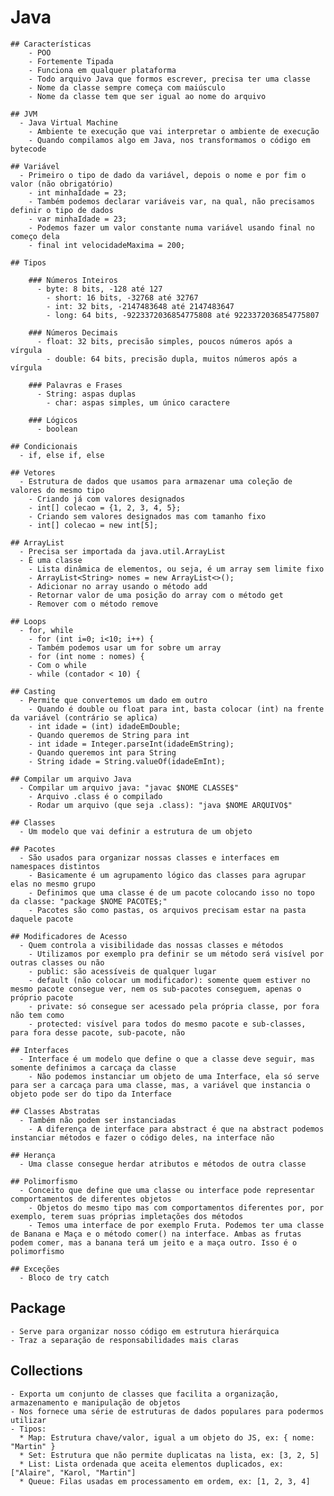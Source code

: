 # Java
  
	## Características
		- POO
		- Fortemente Tipada
		- Funciona em qualquer plataforma
		- Todo arquivo Java que formos escrever, precisa ter uma classe
		- Nome da classe sempre começa com maiúsculo
		- Nome da classe tem que ser igual ao nome do arquivo
		
	## JVM
	  - Java Virtual Machine
		- Ambiente te execução que vai interpretar o ambiente de execução
		- Quando compilamos algo em Java, nos transformamos o código em bytecode
		
	## Variável
	  - Primeiro o tipo de dado da variável, depois o nome e por fim o valor (não obrigatório)
		- int minhaIdade = 23;
		- Também podemos declarar variáveis var, na qual, não precisamos definir o tipo de dados
		- var minhaIdade = 23;
		- Podemos fazer um valor constante numa variável usando final no começo dela
		- final int velocidadeMaxima = 200;
		
	## Tipos
	
		### Números Inteiros
		  - byte: 8 bits, -128 até 127
			- short: 16 bits, -32768 até 32767
			- int: 32 bits, -2147483648 até 2147483647
			- long: 64 bits, -9223372036854775808 até 9223372036854775807
			
		### Números Decimais
		  - float: 32 bits, precisão simples, poucos números após a vírgula
			- double: 64 bits, precisão dupla, muitos números após a vírgula
			
		### Palavras e Frases
		  - String: aspas duplas
			- char: aspas simples, um único caractere
			
		### Lógicos
		  - boolean
			
	## Condicionais
	  - if, else if, else
		
	## Vetores
	  - Estrutura de dados que usamos para armazenar uma coleção de valores do mesmo tipo
		- Criando já com valores designados
		- int[] colecao = {1, 2, 3, 4, 5};
		- Criando sem valores designados mas com tamanho fixo
		- int[] colecao = new int[5];
		
	## ArrayList
	  - Precisa ser importada da java.util.ArrayList
	  - É uma classe
		- Lista dinâmica de elementos, ou seja, é um array sem limite fixo
		- ArrayList<String> nomes = new ArrayList<>();
		- Adicionar no array usando o método add
		- Retornar valor de uma posição do array com o método get
		- Remover com o método remove
		
	## Loops
	  - for, while
		- for (int i=0; i<10; i++) {
		- Também podemos usar um for sobre um array
		- for (int nome : nomes) { 
		- Com o while
		- while (contador < 10) {
		
	## Casting
	  - Permite que convertemos um dado em outro
		- Quando é double ou float para int, basta colocar (int) na frente da variável (contrário se aplica)
		- int idade = (int) idadeEmDouble;
		- Quando queremos de String para int
		- int idade = Integer.parseInt(idadeEmString);
		- Quando queremos int para String
		- String idade = String.valueOf(idadeEmInt);
		
	## Compilar um arquivo Java
	  - Compilar um arquivo java: "javac $NOME CLASSE$"
		- Arquivo .class é o compilado
		- Rodar um arquivo (que seja .class): "java $NOME ARQUIVO$"
		
	## Classes
	  - Um modelo que vai definir a estrutura de um objeto
		
	## Pacotes
	  - São usados para organizar nossas classes e interfaces em namespaces distintos
		- Basicamente é um agrupamento lógico das classes para agrupar elas no mesmo grupo
		- Definimos que uma classe é de um pacote colocando isso no topo da classe: "package $NOME PACOTE$;"
		- Pacotes são como pastas, os arquivos precisam estar na pasta daquele pacote
		
	## Modificadores de Acesso
	  - Quem controla a visibilidade das nossas classes e métodos
		- Utilizamos por exemplo pra definir se um método será visível por outras classes ou não
		- public: são acessíveis de qualquer lugar
		- default (não colocar um modificador): somente quem estiver no mesmo pacote consegue ver, nem os sub-pacotes conseguem, apenas o próprio pacote
		- private: só consegue ser acessado pela própria classe, por fora não tem como
		- protected: visível para todos do mesmo pacote e sub-classes, para fora desse pacote, sub-pacote, não
		
	## Interfaces
	  - Interface é um modelo que define o que a classe deve seguir, mas somente definimos a carcaça da classe
		- Não podemos instanciar um objeto de uma Interface, ela só serve para ser a carcaça para uma classe, mas, a variável que instancia o objeto pode ser do tipo da Interface
		
	## Classes Abstratas
	  - Também não podem ser instanciadas
		- A diferença de interface para abstract é que na abstract podemos instanciar métodos e fazer o código deles, na interface não
		
	## Herança
	  - Uma classe consegue herdar atributos e métodos de outra classe
		
	## Polimorfismo
	  - Conceito que define que uma classe ou interface pode representar comportamentos de diferentes objetos
		- Objetos do mesmo tipo mas com comportamentos diferentes por, por exemplo, terem suas próprias impletações dos métodos
		- Temos uma interface de por exemplo Fruta. Podemos ter uma classe de Banana e Maça e o método comer() na interface. Ambas as frutas podem comer, mas a banana terá um jeito e a maça outro. Isso é o polimorfismo
		
	## Exceções
	  - Bloco de try catch
    
  ## Package
    - Serve para organizar nosso código em estrutura hierárquica
    - Traz a separação de responsabilidades mais claras
    
  ## Collections
    - Exporta um conjunto de classes que facilita a organização, armazenamento e manipulação de objetos
    - Nos fornece uma série de estruturas de dados populares para podermos utilizar
    - Tipos:
      * Map: Estrutura chave/valor, igual a um objeto do JS, ex: { nome: "Martin" }
      * Set: Estrutura que não permite duplicatas na lista, ex: [3, 2, 5]
      * List: Lista ordenada que aceita elementos duplicados, ex: ["Alaire", "Karol, "Martin"]
      * Queue: Filas usadas em processamento em ordem, ex: [1, 2, 3, 4]